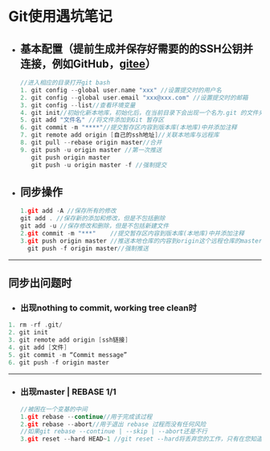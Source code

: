 # Git使用遇坑笔记

- ## 基本配置（提前生成并保存好需要的的SSH公钥并连接，例如GitHub，[gitee](https://gitee.com/help/articles/4181#article-header0)）

  ```c
  //进入相应的目录打开git bash
  1. git config --global user.name "xxx" //设置提交时的用户名
  2. git config --global user.email "xxx@xxx.com" //设置提交时的邮箱
  3. git config --list//查看环境变量
  4. git init//初始化新本地库，初始化后，在当前目录下会出现一个名为.git 的文件夹
  5. git add "文件名" //将文件添加到Git 暂存区
  6. git commit -m "****"//提交暂存区内容到版本库(本地库)中并添加注释
  7. git remote add origin [自己的ssh地址]//关联本地库与远程库
  8. git pull --rebase origin master//合并
  9. git push -u origin master //第一次推送   
     git push origin master 
     git push -u origin master -f //强制提交 
  
  ```

  

- ## 同步操作

  ```c
  1.git add -A //保存所有的修改
  git add . //保存新的添加和修改，但是不包括删除
  git add -u //保存修改和删除，但是不包括新建文件
  2.git commit -m "***"    //提交暂存区内容到版本库(本地库)中并添加注释
  3.git push origin master //推送本地仓库的内容到origin这个远程仓库的master分支
    git push -f origin master//强制推送
  ```

- ------

  ## 同步出问题时

  - ### 出现nothing to commit, working tree clean时

  ```c
  1. rm -rf .git/
  2. git init
  3. git remote add origin [ssh链接]
  4. git add [文件]
  5. git commit -m “Commit message”
  6. git push -f origin master
  ```

------

- ### 出现master | REBASE 1/1

  ```c
  //被困在一个变基的中间
  1.git rebase --continue//用于完成该过程
  2.git rebase --abort//用于退出 rebase 过程而没有任何风险
  //如果git rebase --continue | --skip | --abort还是不行
  3.git reset --hard HEAD~1 //git reset --hard将丢弃您的工作，只有在您知道自己在做什么时才使用它！
  ```

  
